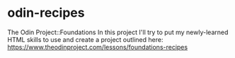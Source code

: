 # odin-recipes
The Odin Project::Foundations
In this project I'll try to put my newly-learned HTML skills
to use and create a project outlined here:
https://www.theodinproject.com/lessons/foundations-recipes